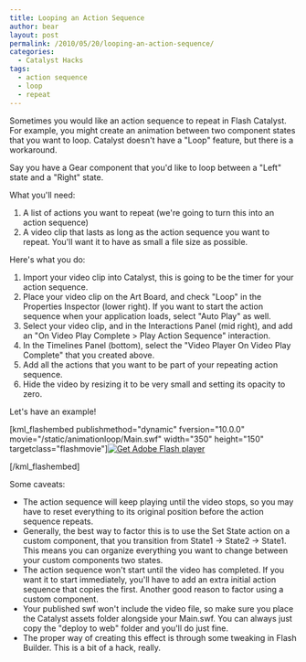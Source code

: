 ```yaml
---
title: Looping an Action Sequence
author: bear
layout: post
permalink: /2010/05/20/looping-an-action-sequence/
categories:
  - Catalyst Hacks
tags:
  - action sequence
  - loop
  - repeat
---
```

Sometimes you would like an action sequence to repeat in Flash Catalyst. For example, you might create an animation between two component states that you want to loop. Catalyst doesn't have a "Loop" feature, but there is a workaround.

<!--more-->Say you have a Gear component that you'd like to loop between a "Left" state and a "Right" state.

What you'll need:

  1. A list of actions you want to repeat (we're going to turn this into an action sequence)
  2. A video clip that lasts as long as the action sequence you want to repeat. You'll want it to have as small a file size as possible.

Here's what you do:

  1. Import your video clip into Catalyst, this is going to be the timer for your action sequence.
  2. Place your video clip on the Art Board, and check "Loop" in the Properties Inspector (lower right). If you want to start the action sequence when your application loads, select "Auto Play" as well.
  3. Select your video clip, and in the Interactions Panel (mid right), and add an "On Video Play Complete > Play Action Sequence" interaction.
  4. In the Timelines Panel (bottom), select the "Video Player On Video Play Complete" that you created above.
  5. Add all the actions that you want to be part of your repeating action sequence.
  6. Hide the video by resizing it to be very small and setting its opacity to zero.

Let's have an example!

[kml_flashembed publishmethod="dynamic" fversion="10.0.0" movie="/static/animationloop/Main.swf" width="350" height="150" targetclass="flashmovie"][![Get Adobe Flash player][1]][2]

[/kml_flashembed]

Some caveats:

  * The action sequence will keep playing until the video stops, so you may have to reset everything to its original position before the action sequence repeats.
  * Generally, the best way to factor this is to use the Set State action on a custom component, that you transition from State1 -> State2 -> State1. This means you can organize everything you want to change between your custom components two states.
  * The action sequence won't start until the video has completed. If you want it to start immediately, you'll have to add an extra initial action sequence that copies the first. Another good reason to factor using a custom component.
  * Your published swf won't include the video file, so make sure you place the Catalyst assets folder alongside your Main.swf. You can always just copy the "deploy to web" folder and you'll do just fine.
  * The proper way of creating this effect is through some tweaking in Flash Builder. This is a bit of a hack, really.

 [1]: http://www.adobe.com/images/shared/download_buttons/get_flash_player.gif
 [2]: http://adobe.com/go/getflashplayer